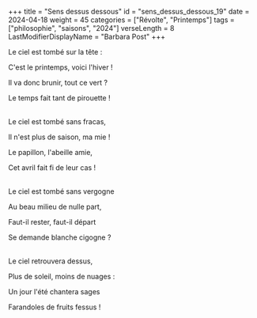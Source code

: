 +++
title = "Sens dessus dessous"
id = "sens_dessus_dessous_19"
date = 2024-04-18
weight = 45
categories = ["Révolte", "Printemps"]
tags = ["philosophie", "saisons", "2024"]
verseLength = 8
LastModifierDisplayName = "Barbara Post"
+++

Le ciel est tombé sur la tête :

C'est le printemps, voici l'hiver !

Il va donc brunir, tout ce vert ?

Le temps fait tant de pirouette !

 \
Le ciel est tombé sans fracas,

Il n'est plus de saison, ma mie !

Le papillon, l'abeille amie,

Cet avril fait fi de leur cas !

 \
Le ciel est tombé sans vergogne

Au beau milieu de nulle part,

Faut-il rester, faut-il départ

Se demande blanche cigogne ?

 \
Le ciel retrouvera dessus,

Plus de soleil, moins de nuages :

Un jour l'été chantera sages

Farandoles de fruits fessus !
